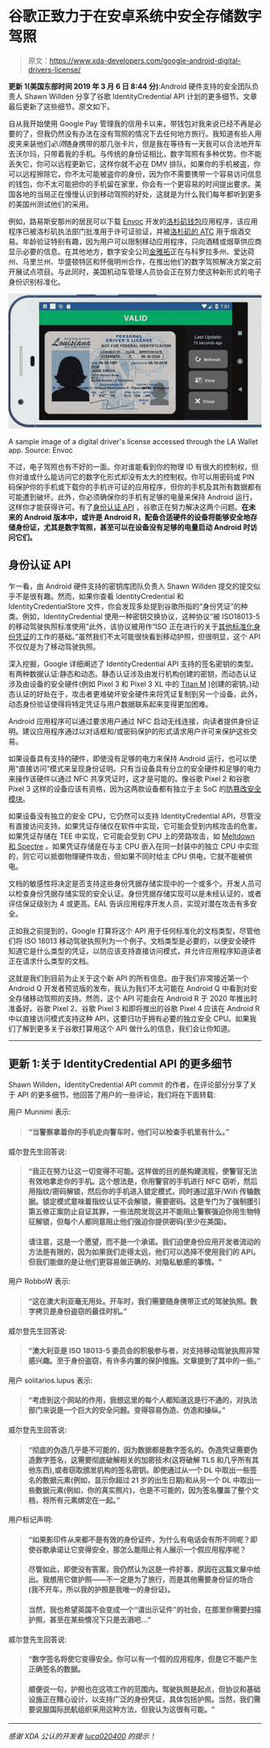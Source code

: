 # 谷歌正致力于在安卓系统中安全存储数字驾照

> 原文：<https://www.xda-developers.com/google-android-digital-drivers-license/>

**更新 1(美国东部时间 2019 年 3 月 6 日 8:44 分)**:Android 硬件支持的安全团队负责人 Shawn Willden 分享了谷歌 IdentityCredential API 计划的更多细节。文章最后更新了这些细节。原文如下。

自从我开始使用 Google Pay 管理我的信用卡以来，带钱包对我来说已经不再是必要的了，但我仍然没有办法在没有驾照的情况下去任何地方旅行。我知道有些人用皮夹来装他们*必须*随身携带的那几张卡片，但是我在等待有一天我可以合法地开车去沃尔玛，只带着我的手机。与传统的身份证相比，数字驾照有多种优势。你不能丢失它，你可以远程更新它，这样你就不必在 DMV 排队，如果你的手机被盗，你可以远程擦除它，你不太可能被盗你的身份，因为你不需要携带一个容易访问信息的钱包，你不太可能把你的手机留在家里，你会有一个更容易的时间提出要求。美国各地的当局正在慢慢认识到移动驾照的好处，这就是为什么我们每年都听到更多的美国州测试他们的采用。

例如，路易斯安那州的居民可以下载 [Envoc](https://envoc.com/) 开发的[洛杉矶钱包](https://play.google.com/store/apps/details?id=gov.la.omv.lawallet)应用程序，该应用程序已被洛杉矶执法部门批准用于许可证验证，并被[洛杉矶的 ATC](https://envoc.com/news/envoc-developed-app-la-wallet-wins-atc-approval-for-alcohol-and-tobacco-purchases-in-louisiana) 用于烟酒交易。年龄验证特别有趣，因为用户可以限制移动应用程序，只向酒精或烟草供应商显示必要的信息。在其他地方，数字安全公司[金雅拓](https://www.gemalto.com/drivers-license/extended-offer/digital-ddl)正在与科罗拉多州、爱达荷州、马里兰州、华盛顿特区和怀俄明州合作，在推出他们的数字驾照解决方案之前开展试点项目。与此同时，美国机动车管理人员协会正在努力使这种新形式的电子身份识别标准化。

 <picture>![](img/d43ba2ce0cf0045d9b35518d04325b52.png)</picture> 

A sample image of a digital driver's license accessed through the LA Wallet app. Source: Envoc

不过，电子驾照也有不好的一面。你对谁能看到你的物理 ID 有很大的控制权，但你对谁或什么能访问它的数字化形式却没有太大的控制权。你可以用密码或 PIN 码保护你的手机或下载你的手机许可证的应用程序，但你的手机及其所有数据都有可能遭到破坏。此外，你必须确保你的手机有足够的电量来保持 Android 运行，这样你才能获得许可。有了[身份认证 API](https://android-review.googlesource.com/c/platform/frameworks/base/+/867057) ，谷歌正在努力解决这两个问题。**在未来的 Android 版本中，或许是 Android R，配备合适硬件的设备将能够安全地存储身份证，尤其是数字驾照，甚至可以在设备没有足够的电量启动 Android 时访问它们。**

## 身份认证 API

乍一看，由 Android 硬件支持的密钥库团队负责人 Shawn Willden 提交的提交似乎不是很有趣。然而，如果你查看 IdentityCredential 和 IdentityCredentialStore 文件，你会发现多处提到谷歌所指的“身份凭证”的种类。例如，IdentityCredential 使用一种密钥交换协议，这种协议“被 ISO18013-5 的移动驾驶执照标准使用”此外，该协议被用作“ISO 正在进行的关于[其他标准化身份凭证](https://www.iso.org/ics/35.240.15/x/)的工作的基础。”虽然我们不太可能很快看到移动护照，但很明显，这个 API 不仅仅是为了移动驾驶执照。

深入挖掘，Google 详细阐述了 IdentityCredential API 支持的签名密钥的类型。有两种数据认证:静态和动态。静态认证涉及由发行机构创建的密钥，而动态认证涉及由设备的安全硬件(例如 Pixel 3 和 Pixel 3 XL 中的 [Titan M](https://www.xda-developers.com/google-pixel-3-titan-m-security/) )创建的密钥。)动态认证的好处在于，攻击者更难破坏安全硬件来将凭证复制到另一个设备。此外，动态身份验证使得将特定凭证与用户数据联系起来变得更加困难。

Android 应用程序可以通过要求用户通过 NFC 启动无线连接，向读者提供身份证明。建议应用程序通过以对话框和/或密码保护的形式请求用户许可来保护这些交易。

如果设备具有支持的硬件，即使没有足够的电力来保持 Android 运行，也可以使用“直接访问”模式来呈现身份证明。只有当设备具有分立的安全硬件和足够的电力来操作该硬件以通过 NFC 共享凭证时，这才是可能的。像谷歌 Pixel 2 和谷歌 Pixel 3 这样的设备应该有资格，因为这两款设备都有独立于主 SoC 的[防篡改安全模块](https://www.xda-developers.com/google-details-tamper-resistant-hardware-security-module-pixel-2/)。

如果设备没有独立的安全 CPU，它仍然可以支持 IdentityCredential API，尽管没有直接访问支持。如果凭证存储仅在软件中实现，它可能会受到内核攻击的危害。如果凭证存储在 TEE 中实现，它可能会受到 CPU 上的旁路攻击，如 [Meltdown 和 Spectre](https://www.xda-developers.com/chromebook-meltdown-spectre-how-to-check/) 。如果凭证存储是在与主 CPU 嵌入在同一封装中的独立 CPU 中实现的，则它可以抵御物理硬件攻击，但如果不同时给主 CPU 供电，它就不能被供电。

文档的敏感性将决定是否支持这些身份凭据存储实现中的一个或多个。开发人员可以检查身份凭据存储实现的安全认证。身份凭据存储实现可以是未经认证的，或者评估保证级别为 4 或更高。EAL 告诉应用程序开发人员，实现对潜在攻击有多安全。

正如我之前提到的，Google 打算将这个 API 用于任何标准化的文档类型，尽管他们将 ISO 18013 移动驾驶执照列为一个例子。文档类型是必要的，以便安全硬件知道它是什么类型的凭证，以防应该支持直接访问模式，并允许应用程序知道读者正在请求什么类型的文档。

这就是我们到目前为止关于这个新 API 的所有信息。由于我们非常接近第一个 Android Q 开发者预览版的发布，我认为我们不太可能在 Android Q 中看到对安全存储移动驾照的支持。然而，这个 API 可能会在 Android R 于 2020 年推出时准备好。谷歌 Pixel 2、谷歌 Pixel 3 和即将推出的谷歌 Pixel 4 应该在 Android R 中以直接访问模式支持这种 API，这要归功于拥有必要的独立安全 CPU。如果我们了解到更多关于谷歌打算用这个 API 做什么的信息，我们会让你知道。

* * *

## 更新 1:关于 IdentityCredential API 的更多细节

Shawn Willden，IdentityCredential API commit 的作者，在评论部分分享了关于 API 的更多细节。他回答了用户的一些评论，我们将在下面转载:

用户 Munnimi 表示:

> #### “当警察拿着你的手机走向警车时，他们可以检查手机里有什么。”

威尔登先生回答说:

> #### “我正在努力让这一切变得不可能。这样做的目的是构建流程，使警官无法有效地拿走你的手机。这个想法是，你用警官的手机进行 NFC 窃听，然后用指纹/密码解锁，然后你的手机进入锁定模式，同时通过蓝牙/Wifi 传输数据。锁定模式意味着指纹认证不会解锁，需要密码。这是专门为了强制援引第五修正案防止自证其罪，一些法院发现这并不能阻止警察强迫你用生物特征解锁，但每个人都同意阻止他们强迫你提供密码(至少在美国)。
> 
> #### 请注意，这是一个愿望，而不是一个承诺。我们迫使身份应用开发者流动的方法是有限的，因为如果我们走得太远，他们可以选择不使用我们的 API。但我们能做的是让他们更容易做正确的、对隐私敏感的事情。"

用户 RobboW 表示:

> #### “这在澳大利亚毫无用处。开车时，我们需要随身携带正式的驾驶执照。数字拷贝是身份盗窃的最佳时机。”

威尔登先生回答说:

> #### “澳大利亚是 ISO 18013-5 委员会的积极参与者，对支持移动驾驶执照非常感兴趣。至于身份盗窃，有许多内置的保护措施。文章提到了其中的一些。”

用户 solitarios.lupus 表示:

> #### “考虑到这个网站的作用，我想这里的每个人都知道这是行不通的，对执法部门来说是一个巨大的安全问题。变得容易伪造、仿造和操纵。”

威尔登先生回答说:

> #### “彻底的伪造几乎是不可能的，因为数据都是数字签名的。伪造凭证需要伪造数字签名，这需要彻底破解相关的加密技术(这将破解 TLS 和几乎所有其他东西),或者窃取颁发机构的签名密钥。即使通过从一个 DL 中取出一些签名的数据元素(例如，显示你超过 21 岁的出生日期)和从另一个 DL 中取出一些数据元素(例如，你的真实照片)，也是不可能的，因为签名覆盖了整个文档，将所有元素绑定在一起。”

用户标记声明:

> #### “如果影印件从来都不是有效的身份证件，为什么有电话会有所不同呢？即使谷歌承诺让它变得安全，那怎么能阻止有人展示一个假应用程序呢？
> 
> #### 尽管如此，即使没有答案，我仍然认为这是一件好事，原因在这篇文章中给出。我想用它做护照——不一定是为了旅行，而是其他需要身份证的场合(我不开车，所以我的护照是我唯一的身份证)。
> 
> #### 当然，我也希望英国不会变成一个“请出示证件”的社会，在那里你需要扫描护照，甚至在某些情况下只是去酒吧..."

威尔登先生回答说:

> #### “数字签名将使它变得安全。你可以有一个假的应用程序，但是它不能产生正确签名的数据。
> 
> #### 顺便说一句，护照也在这项工作的范围内。驾驶执照是起点，但协议和基础设施正在精心设计，以支持广泛的身份凭证，具体包括护照。当然，我们需要说服国际民航组织采用这种方法，但我认为这很有可能。"

* * *

*感谢 XDA 公认的开发者 [luca020400](https://forum.xda-developers.com/member.php?u=5778309) 的提示！*